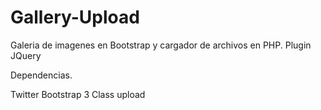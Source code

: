 Gallery-Upload
==============

Galeria de imagenes en Bootstrap y cargador de archivos en PHP. Plugin JQuery


Dependencias.


Twitter Bootstrap 3
Class upload
